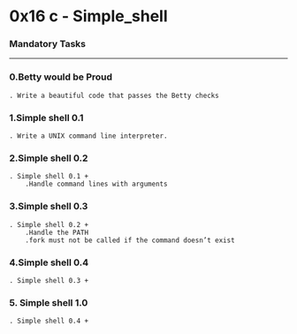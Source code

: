 # 0x16 c - Simple_shell

### Mandatory Tasks

-----------------------
### 0.Betty would be Proud
	. Write a beautiful code that passes the Betty checks
### 1.Simple shell 0.1
	. Write a UNIX command line interpreter.
### 2.Simple shell 0.2
	. Simple shell 0.1 +
		.Handle command lines with arguments
### 3.Simple shell 0.3
	. Simple shell 0.2 +
		.Handle the PATH
		.fork must not be called if the command doesn’t exist
### 4.Simple shell 0.4
	. Simple shell 0.3 +
### 5. Simple shell 1.0
	. Simple shell 0.4 +
